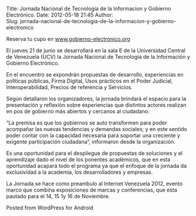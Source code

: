 Title: Jornada Nacional de Tecnología de la Informacion y Gobierno Electrónico.
Date: 2012-05-18 21:45
Author:  
Slug: jornada-nacional-de-tecnologia-de-la-informacion-y-gobierno-electronico

Reserva tu cupo en www.gobierno-electronico.org

El jueves 21 de junio se desarrollará en la sala E de la Universidad
Central de Venezuela (UCV) la Jornada Nacional de Tecnología de la
Información y Gobierno Electrónico.

En el encuentro se expondrán propuestas de desarrollo, experiencias en
polìticas públicas, Firma Digital, Usos prácticos en el Poder Judicial,
Interoperabilidad, Precios de referencia y Servicios.

<!--more-->

Según detallaron los organizadores, la jornada brindará el espacio para
la presentación y reflexión sobre experiencias que distintos actores
realizan en pos de gobierno más abiertos y cercanos al ciudadano.

“La premisa es que los gobiernos se auto transformen para poder
acompañar las nuevas tendencias y demandas sociales; y en este sentido
poder contar con la capacidad necesaria para soportar una creciente y
exigente participación ciudadana”, informaron desde la organización.

Es una oportunidad para el despliegue de propuestas de soluciones y el
aprendizaje dado el nivel de los ponentes académicos, que en esta
oportunidad acapará todo el programa ya que el enfoque de la jornada da
exclusividad a la academia, los desarrolladores y empresas.

La Jornada se hace como preambulo al Internet Venezuela 2012, evento
marco que combina exposiciones de marcas y conferencias, que esta
pautado para el 14, 15 1y 16 de Noviembre.

<span class="post_sig">Posted from WordPress for Android</span>
